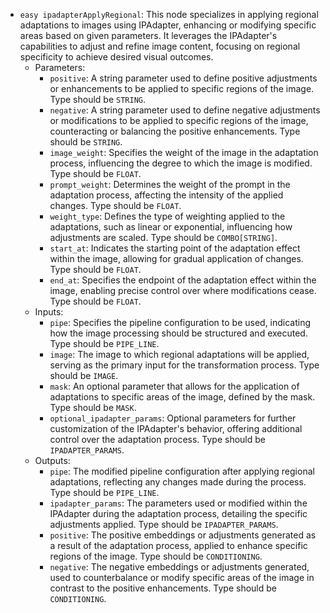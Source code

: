 - `easy ipadapterApplyRegional`: This node specializes in applying regional adaptations to images using IPAdapter, enhancing or modifying specific areas based on given parameters. It leverages the IPAdapter's capabilities to adjust and refine image content, focusing on regional specificity to achieve desired visual outcomes.
    - Parameters:
        - `positive`: A string parameter used to define positive adjustments or enhancements to be applied to specific regions of the image. Type should be `STRING`.
        - `negative`: A string parameter used to define negative adjustments or modifications to be applied to specific regions of the image, counteracting or balancing the positive enhancements. Type should be `STRING`.
        - `image_weight`: Specifies the weight of the image in the adaptation process, influencing the degree to which the image is modified. Type should be `FLOAT`.
        - `prompt_weight`: Determines the weight of the prompt in the adaptation process, affecting the intensity of the applied changes. Type should be `FLOAT`.
        - `weight_type`: Defines the type of weighting applied to the adaptations, such as linear or exponential, influencing how adjustments are scaled. Type should be `COMBO[STRING]`.
        - `start_at`: Indicates the starting point of the adaptation effect within the image, allowing for gradual application of changes. Type should be `FLOAT`.
        - `end_at`: Specifies the endpoint of the adaptation effect within the image, enabling precise control over where modifications cease. Type should be `FLOAT`.
    - Inputs:
        - `pipe`: Specifies the pipeline configuration to be used, indicating how the image processing should be structured and executed. Type should be `PIPE_LINE`.
        - `image`: The image to which regional adaptations will be applied, serving as the primary input for the transformation process. Type should be `IMAGE`.
        - `mask`: An optional parameter that allows for the application of adaptations to specific areas of the image, defined by the mask. Type should be `MASK`.
        - `optional_ipadapter_params`: Optional parameters for further customization of the IPAdapter's behavior, offering additional control over the adaptation process. Type should be `IPADAPTER_PARAMS`.
    - Outputs:
        - `pipe`: The modified pipeline configuration after applying regional adaptations, reflecting any changes made during the process. Type should be `PIPE_LINE`.
        - `ipadapter_params`: The parameters used or modified within the IPAdapter during the adaptation process, detailing the specific adjustments applied. Type should be `IPADAPTER_PARAMS`.
        - `positive`: The positive embeddings or adjustments generated as a result of the adaptation process, applied to enhance specific regions of the image. Type should be `CONDITIONING`.
        - `negative`: The negative embeddings or adjustments generated, used to counterbalance or modify specific areas of the image in contrast to the positive enhancements. Type should be `CONDITIONING`.
